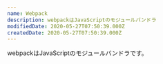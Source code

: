 ```yaml
---
name: Webpack
description: webpackはJavaScriptのモジュールバンドラ
modifiedDate: 2020-05-27T07:50:39.000Z
createdDate: 2020-05-27T07:50:39.000Z
---
```


webpackはJavaScriptのモジュールバンドラです。
